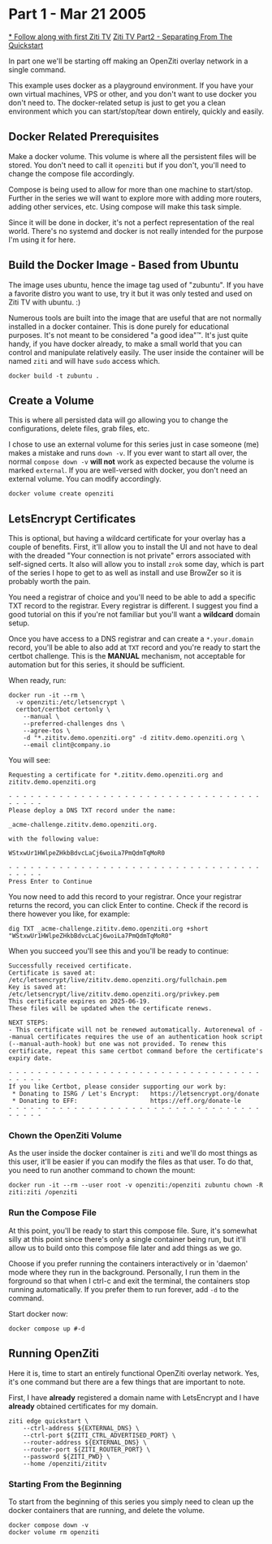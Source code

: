 # Part 1 - Mar 21 2005

[* Follow along with first Ziti TV](https://www.youtube.com/live/93QZQWdblPU?si=MASCdTOauBIsRQAj)
[Ziti TV Part2 - Separating From The Quickstart](https://www.youtube.com/live/AqLyqgNP3Qk?si=1t5nj64-Uvc6vaYq)

In part one we'll be starting off making an OpenZiti overlay network in a single command.

This example uses docker as a playground environment. If you have your own virtual machines, VPS or other, and you don't want to use docker you don't need to. The docker-related setup is just to get you a clean environment which you can start/stop/tear down entirely, quickly and easily.

## Docker Related Prerequisites

Make a docker volume. This volume is where all the persistent files will be stored. You don't need to call it `openziti` but if you don't, you'll need to change the compose file accordingly. 

Compose is being used to allow for more than one machine to start/stop. Further in the series we will want to explore more with adding more routers, adding other services, etc. Using compose will make this task simple.

Since it will be done in docker, it's not a perfect representation of the real world. There's no systemd and docker is not really intended for the purpose I'm using it for here. 

## Build the Docker Image - Based from Ubuntu

The image uses ubuntu, hence the image tag used of "zubuntu". If you have a favorite distro you want to use, try it but it was only tested and used on Ziti TV with ubuntu. :)

Numerous tools are built into the image that are useful that are not normally installed in a docker container. This is done purely for educational purposes. It's not meant to be considered "a good idea"™. It's just quite handy, if you have docker already, to make a small world that you can control and manipulate relatively easily. The user inside the container will be named `ziti` and will have `sudo` access which.

```
docker build -t zubuntu .
```

## Create a Volume

This is where all persisted data will go allowing you to change the configurations, delete files, grab files, etc. 

I chose to use an external volume for this series just in case someone (me) makes a mistake and runs `down -v`. If you ever want to start all over, the normal `compose down -v` **will not** work as expected because the volume is marked `external`. If you are well-versed with docker, you don't need an external volume. You can modify accordingly.

```
docker volume create openziti
```

## LetsEncrypt Certificates

This is optional, but having a wildcard certificate for your overlay has a couple of benefits. First, it'll allow you to install the UI and not have to deal with the dreaded "Your connection is not private" errors associated with self-signed certs. It also will allow you to install `zrok` some day, which is part of the series I hope to get to as well as install and use BrowZer so it is probably worth the pain.

You need a registrar of choice and you'll need to be able to add a specific TXT record to the registrar. Every registrar is different. I suggest you find a good tutorial on this if you're not familiar but you'll want a **wildcard** domain setup.

Once you have access to a DNS registrar and can create a `*.your.domain` record, you'll be able to also add at `TXT` record and you're ready to start the certbot challenge. This is the __MANUAL__ mechanism, not acceptable for automation but for this series, it should be sufficient.

When ready, run:
```
docker run -it --rm \
  -v openziti:/etc/letsencrypt \
  certbot/certbot certonly \
    --manual \
    --preferred-challenges dns \
    --agree-tos \
    -d "*.zititv.demo.openziti.org" -d zititv.demo.openziti.org \
    --email clint@company.io
```

You will see:
```
Requesting a certificate for *.zititv.demo.openziti.org and zititv.demo.openziti.org

- - - - - - - - - - - - - - - - - - - - - - - - - - - - - - - - - - - - - - - -
Please deploy a DNS TXT record under the name:

_acme-challenge.zititv.demo.openziti.org.

with the following value:

WStxwUr1HWlpeZHkbBdvcLaCj6woiLa7PmQdmTqMoR0

- - - - - - - - - - - - - - - - - - - - - - - - - - - - - - - - - - - - - - - -
Press Enter to Continue
```

You now need to add this record to your registrar. Once your registrar returns the record, you can click Enter to contine. Check if the record is there however you like, for example:
```
dig TXT _acme-challenge.zititv.demo.openziti.org +short
"WStxwUr1HWlpeZHkbBdvcLaCj6woiLa7PmQdmTqMoR0"
```

When you succeed you'll see this and you'll be ready to continue:
```
Successfully received certificate.
Certificate is saved at: /etc/letsencrypt/live/zititv.demo.openziti.org/fullchain.pem
Key is saved at:         /etc/letsencrypt/live/zititv.demo.openziti.org/privkey.pem
This certificate expires on 2025-06-19.
These files will be updated when the certificate renews.

NEXT STEPS:
- This certificate will not be renewed automatically. Autorenewal of --manual certificates requires the use of an authentication hook script (--manual-auth-hook) but one was not provided. To renew this certificate, repeat this same certbot command before the certificate's expiry date.

- - - - - - - - - - - - - - - - - - - - - - - - - - - - - - - - - - - - - - - -
If you like Certbot, please consider supporting our work by:
 * Donating to ISRG / Let's Encrypt:   https://letsencrypt.org/donate
 * Donating to EFF:                    https://eff.org/donate-le
- - - - - - - - - - - - - - - - - - - - - - - - - - - - - - - - - - - - - - - -
```

### Chown the OpenZiti Volume

As the user inside the docker container is `ziti` and we'll do most things as this user, it'll be easier if you can modify the files as that user. To do that, you need to run another command to chown the mount:
```
docker run -it --rm --user root -v openziti:/openziti zubuntu chown -R ziti:ziti /openziti
```

### Run the Compose File

At this point, you'll be ready to start this compose file. Sure, it's somewhat silly at this point since there's only a single container being run, but it'll allow us to build onto this compose file later and add things as we go.

Choose if you prefer running the containers interactively or in 'daemon' mode where they run in the background. Personally, I run them in the forground so that when I ctrl-c and exit the terminal, the containers stop running automatically. If you prefer them to run forever, add `-d` to the command.

Start docker now:
```
docker compose up #-d
```

## Running OpenZiti

Here it is, time to start an entirely functional OpenZiti overlay network. Yes, it's one command but there are a few things that are important to note.

First, I have __already__ registered a domain name with LetsEncrypt and I have __already__ obtained certificates for my domain.
```
ziti edge quickstart \
    --ctrl-address ${EXTERNAL_DNS} \
    --ctrl-port ${ZITI_CTRL_ADVERTISED_PORT} \
    --router-address ${EXTERNAL_DNS} \
    --router-port ${ZITI_ROUTER_PORT} \
    --password ${ZITI_PWD} \
    --home /openziti/zititv
```

### Starting From the Beginning

To start from the beginning of this series you simply need to clean up the docker containers that are running, and delete the volume.
```
docker compose down -v
docker volume rm openziti
```





